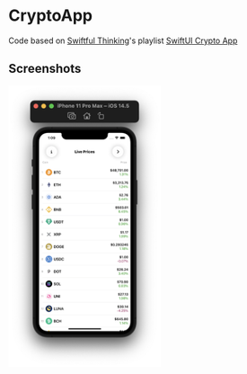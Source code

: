 # CryptoApp

Code based on [Swiftful Thinking](https://www.youtube.com/channel/UCp25X4LzOLaksp5qY0YMUzg)'s playlist [SwiftUI Crypto App](https://www.youtube.com/watch?v=TTYKL6CfbSs&list=PLwvDm4Vfkdphbc3bgy_LpLRQ9DDfFGcFu)

## Screenshots

<img src="./Resources/8.png" height="500">
